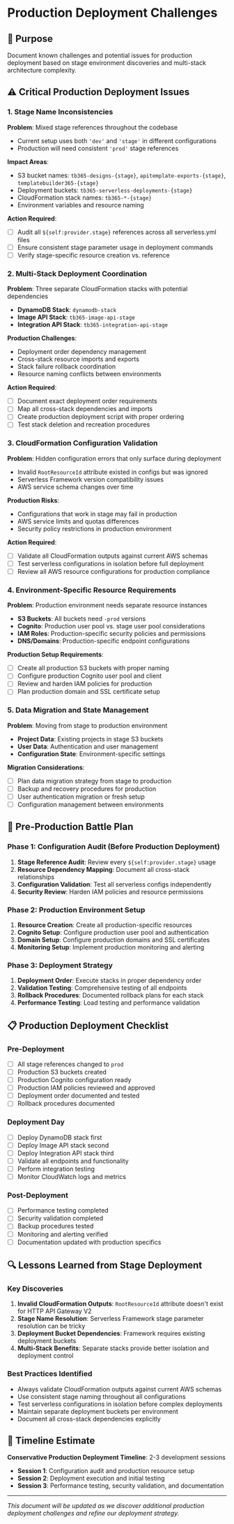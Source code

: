 # Production Deployment Challenges

## 🎯 Purpose
Document known challenges and potential issues for production deployment based on stage environment discoveries and multi-stack architecture complexity.

## ⚠️ Critical Production Deployment Issues

### 1. Stage Name Inconsistencies
**Problem**: Mixed stage references throughout the codebase
- Current setup uses both `'dev'` and `'stage'` in different configurations
- Production will need consistent `'prod'` stage references

**Impact Areas**:
- S3 bucket names: `tb365-designs-{stage}`, `apitemplate-exports-{stage}`, `templatebuilder365-{stage}`
- Deployment buckets: `tb365-serverless-deployments-{stage}`
- CloudFormation stack names: `tb365-*-{stage}`
- Environment variables and resource naming

**Action Required**:
- [ ] Audit all `${self:provider.stage}` references across all serverless.yml files
- [ ] Ensure consistent stage parameter usage in deployment commands
- [ ] Verify stage-specific resource creation vs. reference

### 2. Multi-Stack Deployment Coordination
**Problem**: Three separate CloudFormation stacks with potential dependencies
- **DynamoDB Stack**: `dynamodb-stack`
- **Image API Stack**: `tb365-image-api-stage`
- **Integration API Stack**: `tb365-integration-api-stage`

**Production Challenges**:
- Deployment order dependency management
- Cross-stack resource imports and exports
- Stack failure rollback coordination
- Resource naming conflicts between environments

**Action Required**:
- [ ] Document exact deployment order requirements
- [ ] Map all cross-stack dependencies and imports
- [ ] Create production deployment script with proper ordering
- [ ] Test stack deletion and recreation procedures

### 3. CloudFormation Configuration Validation
**Problem**: Hidden configuration errors that only surface during deployment
- Invalid `RootResourceId` attribute existed in configs but was ignored
- Serverless Framework version compatibility issues
- AWS service schema changes over time

**Production Risks**:
- Configurations that work in stage may fail in production
- AWS service limits and quotas differences
- Security policy restrictions in production environment

**Action Required**:
- [ ] Validate all CloudFormation outputs against current AWS schemas
- [ ] Test serverless configurations in isolation before full deployment
- [ ] Review all AWS resource configurations for production compliance

### 4. Environment-Specific Resource Requirements
**Problem**: Production environment needs separate resource instances
- **S3 Buckets**: All buckets need `-prod` versions
- **Cognito**: Production user pool vs. stage user pool considerations
- **IAM Roles**: Production-specific security policies and permissions
- **DNS/Domains**: Production-specific endpoint configurations

**Production Setup Requirements**:
- [ ] Create all production S3 buckets with proper naming
- [ ] Configure production Cognito user pool and client
- [ ] Review and harden IAM policies for production
- [ ] Plan production domain and SSL certificate setup

### 5. Data Migration and State Management
**Problem**: Moving from stage to production environment
- **Project Data**: Existing projects in stage S3 buckets
- **User Data**: Authentication and user management
- **Configuration State**: Environment-specific settings

**Migration Considerations**:
- [ ] Plan data migration strategy from stage to production
- [ ] Backup and recovery procedures for production
- [ ] User authentication migration or fresh setup
- [ ] Configuration management between environments

## 🚀 Pre-Production Battle Plan

### Phase 1: Configuration Audit (Before Production Deployment)
1. **Stage Reference Audit**: Review every `${self:provider.stage}` usage
2. **Resource Dependency Mapping**: Document all cross-stack relationships
3. **Configuration Validation**: Test all serverless configs independently
4. **Security Review**: Harden IAM policies and resource permissions

### Phase 2: Production Environment Setup
1. **Resource Creation**: Create all production-specific resources
2. **Cognito Setup**: Configure production user pool and authentication
3. **Domain Setup**: Configure production domains and SSL certificates
4. **Monitoring Setup**: Implement production monitoring and alerting

### Phase 3: Deployment Strategy
1. **Deployment Order**: Execute stacks in proper dependency order
2. **Validation Testing**: Comprehensive testing of all endpoints
3. **Rollback Procedures**: Documented rollback plans for each stack
4. **Performance Testing**: Load testing and performance validation

## 📋 Production Deployment Checklist

### Pre-Deployment
- [ ] All stage references changed to `prod`
- [ ] Production S3 buckets created
- [ ] Production Cognito configuration ready
- [ ] Production IAM policies reviewed and approved
- [ ] Deployment order documented and tested
- [ ] Rollback procedures documented

### Deployment Day
- [ ] Deploy DynamoDB stack first
- [ ] Deploy Image API stack second
- [ ] Deploy Integration API stack third
- [ ] Validate all endpoints and functionality
- [ ] Perform integration testing
- [ ] Monitor CloudWatch logs and metrics

### Post-Deployment
- [ ] Performance testing completed
- [ ] Security validation completed
- [ ] Backup procedures tested
- [ ] Monitoring and alerting verified
- [ ] Documentation updated with production specifics

## 🔍 Lessons Learned from Stage Deployment

### Key Discoveries
1. **Invalid CloudFormation Outputs**: `RootResourceId` attribute doesn't exist for HTTP API Gateway V2
2. **Stage Name Resolution**: Serverless Framework stage parameter resolution can be tricky
3. **Deployment Bucket Dependencies**: Framework requires existing deployment buckets
4. **Multi-Stack Benefits**: Separate stacks provide better isolation and deployment control

### Best Practices Identified
- Always validate CloudFormation outputs against current AWS schemas
- Use consistent stage naming throughout all configurations
- Test serverless configurations in isolation before complex deployments
- Maintain separate deployment buckets per environment
- Document all cross-stack dependencies explicitly

## 📅 Timeline Estimate

**Conservative Production Deployment Timeline**: 2-3 development sessions
- **Session 1**: Configuration audit and production resource setup
- **Session 2**: Deployment execution and initial testing
- **Session 3**: Performance testing, security validation, and documentation

---

*This document will be updated as we discover additional production deployment challenges and refine our deployment strategy.*